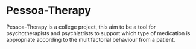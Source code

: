 # Pessoa-Therapy

Pessoa-Therapy is a college project, this aim to be a tool for psychotherapists and psychiatrists to support which type of medication is appropriate according to the multifactorial behaviour from a patient. 
